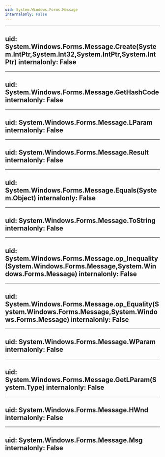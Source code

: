 ```yaml
---
uid: System.Windows.Forms.Message
internalonly: False
---
```


---
uid: System.Windows.Forms.Message.Create(System.IntPtr,System.Int32,System.IntPtr,System.IntPtr)
internalonly: False
---

---
uid: System.Windows.Forms.Message.GetHashCode
internalonly: False
---

---
uid: System.Windows.Forms.Message.LParam
internalonly: False
---

---
uid: System.Windows.Forms.Message.Result
internalonly: False
---

---
uid: System.Windows.Forms.Message.Equals(System.Object)
internalonly: False
---

---
uid: System.Windows.Forms.Message.ToString
internalonly: False
---

---
uid: System.Windows.Forms.Message.op_Inequality(System.Windows.Forms.Message,System.Windows.Forms.Message)
internalonly: False
---

---
uid: System.Windows.Forms.Message.op_Equality(System.Windows.Forms.Message,System.Windows.Forms.Message)
internalonly: False
---

---
uid: System.Windows.Forms.Message.WParam
internalonly: False
---

---
uid: System.Windows.Forms.Message.GetLParam(System.Type)
internalonly: False
---

---
uid: System.Windows.Forms.Message.HWnd
internalonly: False
---

---
uid: System.Windows.Forms.Message.Msg
internalonly: False
---
